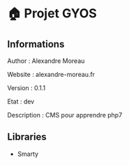 :house: Projet GYOS
==


Informations
-

Author : Alexandre Moreau

Website : alexandre-moreau.fr

Version : 0.1.1

Etat : dev

Description : CMS pour apprendre php7

Libraries
-

+ Smarty

